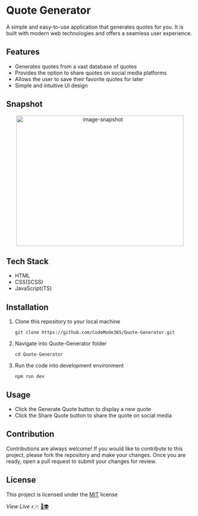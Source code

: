 # Quote Generator
A simple and easy-to-use application that generates quotes for you. It is built with modern web technologies and offers a seamless user experience.

## Features
* Generates quotes from a vast database of quotes
* Provides the option to share quotes on social media platforms
* Allows the user to save their favorite quotes for later
* Simple and intuitive UI design

## Snapshot
<p align="center">
  <img src="https://i.postimg.cc/W3VBJqMq/Screenshot-66.png" height="350" width="450" alt="image-snapshot">
</p>

## Tech Stack
* HTML
* CSS(SCSS)
* JavaScript(TS)

## Installation
1. Clone this repository to your local machine
    ``` 
    git clone https://github.com/CodeMode365/Quote-Generator.git 
    ```
1. Navigate into Quote-Generator folder
    ``` 
    cd Quote-Generator 
    ```
1. Run the code into development environment
    ```
    npm run dev 
    ```

## Usage
* Click the Generate Quote button to display a new quote
* Click the Share Quote button to share the quote on social media

## Contribution
Contributions are always welcome! If you would like to contribute to this project, please fork the repository and make your changes. Once you are ready, open a pull request to submit your changes for review.

## License
This project is licensed under the [MIT](https://opensource.org/licenses/MIT) license

*View Live 👉:* [🚀👽](https://quote-gen-codemode365.netlify.app/)
